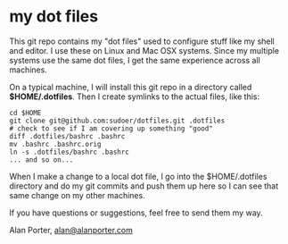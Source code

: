 
# my dot files

This git repo contains my "dot files" used to configure
stuff like my shell and editor.  I use these on Linux
and Mac OSX systems.  Since my multiple systems use the
same dot files, I get the same experience across all
machines.

On a typical machine, I will install this git repo in
a directory called **$HOME/.dotfiles**.  Then I create
symlinks to the actual files, like this:

    cd $HOME
    git clone git@github.com:sudoer/dotfiles.git .dotfiles
    # check to see if I am covering up something "good"
    diff .dotfiles/bashrc .bashrc
    mv .bashrc .bashrc.orig
    ln -s .dotfiles/bashrc .bashrc
    ... and so on...

When I make a change to a local dot file, I go into the
$HOME/.dotfiles directory and do my git commits and push
them up here so I can see that same change on my other
machines.

If you have questions or suggestions, feel free to send
them my way.

Alan Porter, alan@alanporter.com

